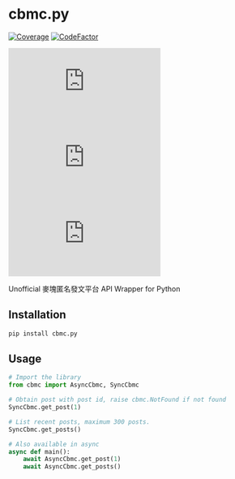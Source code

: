 # cbmc.py

<!-- Add a badge here -->

[![Coverage](https://img.shields.io/badge/Coverage-100%25-brightgreen)](https://pypi.org/project/cbmc.py/)
[![CodeFactor](https://www.codefactor.io/repository/github/itsrqtl/cbmc.py/badge)](https://www.codefactor.io/repository/github/itsrqtl/cbmc.py)

[![PyPI](https://img.shields.io/pypi/v/cbmc.py)](https://pypi.org/project/cbmc.py/)
[![PyPI - License](https://img.shields.io/pypi/l/cbmc.py)](https://pypi.org/project/cbmc.py/)
[![PyPI - Downloads](https://img.shields.io/pypi/dm/cbmc.py)](https://pypi.org/project/cbmc.py/)

Unofficial 麥塊匿名發文平台 API Wrapper for Python

## Installation

```sh
pip install cbmc.py
```

## Usage

```py
# Import the library
from cbmc import AsyncCbmc, SyncCbmc

# Obtain post with post id, raise cbmc.NotFound if not found
SyncCbmc.get_post(1)

# List recent posts, maximum 300 posts.
SyncCbmc.get_posts()

# Also available in async
async def main():
    await AsyncCbmc.get_post(1)
    await AsyncCbmc.get_posts()
```
